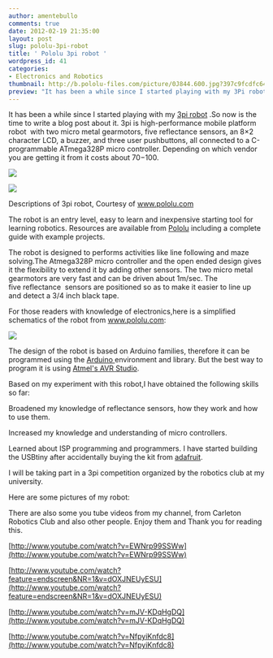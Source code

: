 ```yaml
---
author: amentebullo
comments: true
date: 2012-02-19 21:35:00
layout: post
slug: pololu-3pi-robot
title: ' Pololu 3pi robot '
wordpress_id: 41
categories:
- Electronics and Robotics
thumbnail: http://b.pololu-files.com/picture/0J844.600.jpg?397c9fcdfc64cc3138aa175cf24cdadd
preview: "It has been a while since I started playing with my 3Pi robot .So now is the time to write a blog post about it. 3pi is high-performance mobile platform robot  with two micro metal gearmotors.."
---
```


It has been a while since I started playing with my [3pi robot](http://www.pololu.com/catalog/product/975) .So now is the time to write a blog post about it. 3pi is high-performance mobile platform robot  with two micro metal gearmotors, five reflectance sensors, an 8×2 character LCD, a buzzer, and three user pushbuttons, all connected to a C-programmable ATmega328P micro controller. Depending on which vendor you are getting it from it costs about $70-$100.

![](http://b.pololu-files.com/picture/0J844.600.jpg?397c9fcdfc64cc3138aa175cf24cdadd)

![](http://b.pololu-files.com/picture/0J845.600.jpg?5f1a47e6c64706a613746d6971012dfb)

Descriptions of 3pi robot, Courtesy of www.pololu.com

The robot is an entry level, easy to learn and inexpensive starting tool for learning robotics. Resources are available from [Pololu](http://pololu.com) including a complete guide with example projects.

The robot is designed to performs activities like line following and maze solving.The Atmega328P micro controller and the open ended design gives it the flexibility to extend it by adding other sensors. The two micro metal gearmotors are very fast and can be driven about 1m/sec. The five reflectance  sensors are positioned so as to make it easier to line up and detect a 3/4 inch black tape.

For those readers with knowledge of electronics,here is a simplified schematics of the robot from www.pololu.com:

![](http://b.pololu-files.com/picture/0J1164.700.png?b71e700fe358e4864d5e4907f1f78e81)

The design of the robot is based on Arduino families, therefore it can be programmed using the [Arduino ](http://arduino.com)environment and library. But the best way to program it is using [Atmel's AVR Studio](http://atmel.com).

Based on my experiment with this robot,I have obtained the following skills so far:

Broadened my knowledge of reflectance sensors, how they work and how to use them.

Increased my knowledge and understanding of micro controllers.

Learned about ISP programming and programmers. I have started building the USBtiny after accidentally buying the kit from [adafruit](http://adafruit.com).

I will be taking part in a 3pi competition organized by the robotics club at my university.

Here are some pictures of my robot:

There are also some you tube videos from my channel, from Carleton Robotics Club and also other people. Enjoy them and Thank you for reading this.

[http://www.youtube.com/watch?v=EWNrp99SSWw](http://www.youtube.com/watch?v=EWNrp99SSWw)

[http://www.youtube.com/watch?feature=endscreen&NR=1&v=dOXJNEUyESU](http://www.youtube.com/watch?feature=endscreen&NR=1&v=dOXJNEUyESU)

[http://www.youtube.com/watch?v=mJV-KDqHgDQ](http://www.youtube.com/watch?v=mJV-KDqHgDQ)

[http://www.youtube.com/watch?v=NfpyiKnfdc8](http://www.youtube.com/watch?v=NfpyiKnfdc8)
